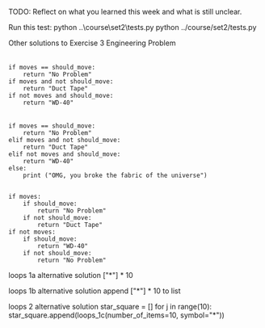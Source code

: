 TODO: Reflect on what you learned this week and what is still unclear.

Run this test:
python ..\course\set2\tests.py
python ../course/set2/tests.py


Other solutions to Exercise 3 Engineering Problem
######
    if moves == should_move:
        return "No Problem"
    if moves and not should_move:
        return "Duct Tape"
    if not moves and should_move:
        return "WD-40"

######
    if moves == should_move:
        return "No Problem"
    elif moves and not should_move:
        return "Duct Tape"
    elif not moves and should_move:
        return "WD-40"
    else:
        print ("OMG, you broke the fabric of the universe")


    if moves:
        if should_move:
            return "No Problem"
        if not should_move:
            return "Duct Tape"
    if not moves:
        if should_move:
            return "WD-40"
        if not should_move:
            return "No Problem"


loops 1a alternative solution
["*"] * 10


loops 1b alternative solution
append ["*"] * 10 to list

loops 2 alternative solution
star_square = []
for j in range(10):
    star_square.append(loops_1c(number_of_items=10, symbol="*"))
